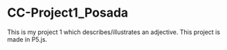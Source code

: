 # CC-Project1_Posada

This is my project 1 which describes/illustrates an adjective. 
This project is made in P5.js.